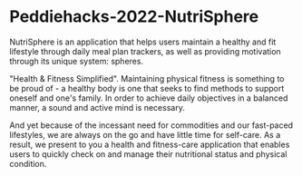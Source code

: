# Peddiehacks-2022-NutriSphere
NutriSphere is an application that helps users maintain a healthy and fit lifestyle through daily meal plan trackers, as well as providing motivation through its unique system: spheres.

"Health & Fitness Simplified". Maintaining physical fitness is something to be proud of - a healthy body is one that seeks to find methods to support oneself and one's family. In order to achieve daily objectives in a balanced manner, a sound and active mind is necessary.

And yet because of the incessant need for commodities and our fast-paced lifestyles, we are always on the go and have little time for self-care. As a result, we present to you a health and fitness-care application that enables users to quickly check on and manage their nutritional status and physical condition.
